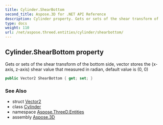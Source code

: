 ```yaml
---
title: Cylinder.ShearBottom
second_title: Aspose.3D for .NET API Reference
description: Cylinder property. Gets or sets of the shear transform of the bottom side vector stores the xaxis zaxis shear value that measured in radian default value is 0 0
type: docs
weight: 110
url: /net/aspose.threed.entities/cylinder/shearbottom/
---
```

## Cylinder.ShearBottom property

Gets or sets of the shear transform of the bottom side, vector stores the (x-axis, z-axis) shear value that measured in radian, default value is (0, 0)

```csharp
public Vector2 ShearBottom { get; set; }
```

### See Also

* struct [Vector2](../../../aspose.threed.utilities/vector2/)
* class [Cylinder](../)
* namespace [Aspose.ThreeD.Entities](../../cylinder/)
* assembly [Aspose.3D](../../../)


